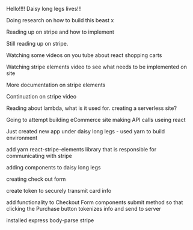 Hello!!!! Daisy long legs lives!!!

Doing research on how to build this beast x

Reading up on stripe and how to implement

Still reading up on stripe.

Watching some videos on you tube about react shopping carts

Watching stripe elements video to see what needs to be implemented on site

More documentation on stripe elements

Continuation on stripe video

Reading about lambda, what is it used for. creating a serverless site?

Going to attempt building eCommerce site making API calls useing react

Just created new app under daisy long legs - used yarn to build environment

add yarn react-stripe-elements library that is responsible for communicating with stripe

adding components to daisy long legs

creating check out form

create token to securely transmit card info

add functionality to Checkout Form components submit method so that clicking the Purchase button tokenizes info and send to server

installed express body-parse stripe
